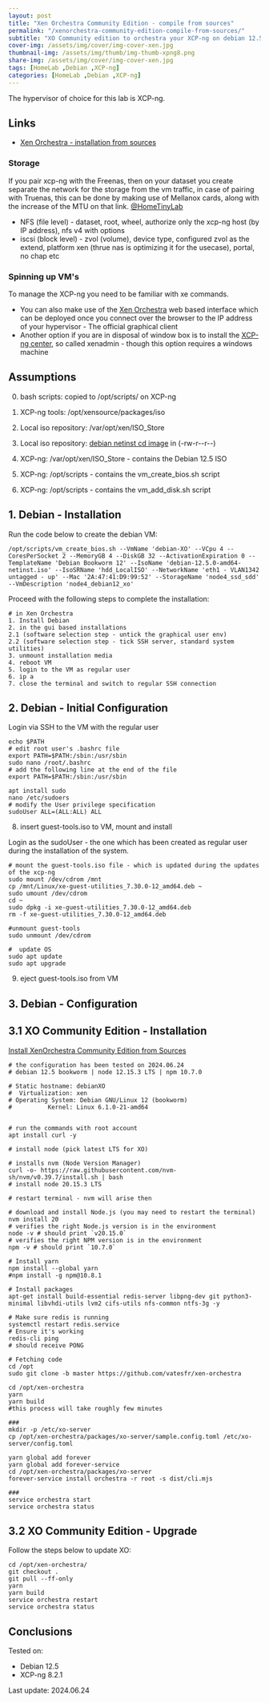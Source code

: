 ```yaml
---
layout: post
title: "Xen Orchestra Community Edition - compile from sources"
permalink: "/xenorchestra-community-edition-compile-from-sources/"
subtitle: "XO Community edition to orchestra your XCP-ng on debian 12.5"
cover-img: /assets/img/cover/img-cover-xen.jpg
thumbnail-img: /assets/img/thumb/img-thumb-xpng8.png
share-img: /assets/img/cover/img-cover-xen.jpg
tags: [HomeLab ,Debian ,XCP-ng]
categories: [HomeLab ,Debian ,XCP-ng]
---
```

The hypervisor of choice for this lab is XCP-ng.

## Links

* [Xen Orchestra - installation from sources](https://xen-orchestra.com/docs/installation.html#from-the-sources)

### Storage

If you pair xcp-ng with the Freenas, then on your dataset you create separate the network for the storage from the vm traffic, in case of pairing with Truenas, this can be done by making use of Mellanox cards, along with the increase of the MTU on that link. [@HomeTinyLab](https://www.youtube.com/watch?v=bCPUlaUc6wc)

+ NFS (file level) - dataset, root, wheel, authorize only the xcp-ng host (by IP address), nfs v4 with options
+ iscsi (block level) - zvol (volume), device type, configured zvol as the extend, platform xen (thrue nas is optimizing it for the usecase), portal, no chap etc

### Spinning up VM's

To manage the XCP-ng you need to be familiar with xe commands.

+ You can also make use of the [Xen Orchestra](https://xen-orchestra.com/docs/installation.html#xoa) web based interface which can be deployed once you connect over the browser to the IP address of your hypervisor - The official graphical client
+ Another option if you are in disposal of window box is to install the [XCP-ng center](https://github.com/xcp-ng/xenadmin/releases/), so called xenadmin - though this option requires a windows machine

## Assumptions

0. bash scripts: copied to /opt/scripts/ on XCP-ng
1. XCP-ng tools: /opt/xensource/packages/iso

2. Local iso repository: /var/opt/xen/ISO_Store
3. Local iso repository: [debian netinst cd image](https://www.debian.org/CD/netinst/) in (-rw-r--r--)

4. XCP-ng: /var/opt/xen/ISO_Store - contains the Debian 12.5 ISO
5. XCP-ng: /opt/scripts - contains the vm_create_bios.sh script
6. XCP-ng: /opt/scripts - contains the vm_add_disk.sh script

## 1. Debian - Installation

Run the code below to create the debian VM:

```shell
/opt/scripts/vm_create_bios.sh --VmName 'debian-XO' --VCpu 4 --CoresPerSocket 2 --MemoryGB 4 --DiskGB 32 --ActivationExpiration 0 --TemplateName 'Debian Bookworm 12' --IsoName 'debian-12.5.0-amd64-netinst.iso' --IsoSRName 'hdd_LocalISO' --NetworkName 'eth1 - VLAN1342 untagged - up' --Mac '2A:47:41:D9:99:52' --StorageName 'node4_ssd_sdd' --VmDescription 'node4_debian12_xo'
```

Proceed with the following steps to complete the installation:

```code
# in Xen Orchestra
1. Install Debian
2. in the gui based installations
2.1 (software selection step - untick the graphical user env)
2.2 (software selection step - tick SSH server, standard system utilities)
3. unmount installation media
4. reboot VM
5. login to the VM as regular user
6. ip a
7. close the terminal and switch to regular SSH connection
```

## 2. Debian - Initial Configuration

Login via SSH to the VM with the regular user

```shell
echo $PATH
# edit root user's .bashrc file
export PATH=$PATH:/sbin:/usr/sbin
sudo nano /root/.bashrc
# add the following line at the end of the file
export PATH=$PATH:/sbin:/usr/sbin

apt install sudo
nano /etc/sudoers
# modify the User privilege specification
sudoUser ALL=(ALL:ALL) ALL
```

8. insert guest-tools.iso to VM, mount and install

Login as the sudoUser - the one which has been created as regular user during the installation of the system.

```shell
# mount the guest-tools.iso file - which is updated during the updates of the xcp-ng
sudo mount /dev/cdrom /mnt
cp /mnt/Linux/xe-guest-utilities_7.30.0-12_amd64.deb ~
sudo umount /dev/cdrom
cd ~
sudo dpkg -i xe-guest-utilities_7.30.0-12_amd64.deb
rm -f xe-guest-utilities_7.30.0-12_amd64.deb

#unmount guest-tools
sudo unmount /dev/cdrom

#  update OS
sudo apt update
sudo apt upgrade
```

9. eject guest-tools.iso from VM

## 3. Debian - Configuration

## 3.1 XO Community Edition - Installation

[Install XenOrchestra Community Edition from Sources](https://xen-orchestra.com/docs/installation.html#from-the-sources)

```shell
# the configuration has been tested on 2024.06.24
# debian 12.5 bookworm | node 12.15.3 LTS | npm 10.7.0

# Static hostname: debianXO
#  Virtualization: xen
# Operating System: Debian GNU/Linux 12 (bookworm)  
#          Kernel: Linux 6.1.0-21-amd64


# run the commands with root account
apt install curl -y

# install node (pick latest LTS for XO)

# installs nvm (Node Version Manager)
curl -o- https://raw.githubusercontent.com/nvm-sh/nvm/v0.39.7/install.sh | bash
# install node 20.15.3 LTS

# restart terminal - nvm will arise then

# download and install Node.js (you may need to restart the terminal)
nvm install 20
# verifies the right Node.js version is in the environment
node -v # should print `v20.15.0`
# verifies the right NPM version is in the environment
npm -v # should print `10.7.0`

# Install yarn
npm install --global yarn
#npm install -g npm@10.8.1

# Install packages
apt-get install build-essential redis-server libpng-dev git python3-minimal libvhdi-utils lvm2 cifs-utils nfs-common ntfs-3g -y

# Make sure redis is running
systemctl restart redis.service
# Ensure it's working
redis-cli ping
# should receive PONG

# Fetching code
cd /opt
sudo git clone -b master https://github.com/vatesfr/xen-orchestra

cd /opt/xen-orchestra
yarn
yarn build
#this process will take roughly few minutes

###
mkdir -p /etc/xo-server
cp /opt/xen-orchestra/packages/xo-server/sample.config.toml /etc/xo-server/config.toml

yarn global add forever
yarn global add forever-service
cd /opt/xen-orchestra/packages/xo-server
forever-service install orchestra -r root -s dist/cli.mjs

###
service orchestra start
service orchestra status
```

## 3.2 XO Community Edition - Upgrade

Follow the steps below to update XO:

```shell
cd /opt/xen-orchestra/
git checkout .
git pull --ff-only
yarn
yarn build
service orchestra restart
service orchestra status
```

## Conclusions

Tested on:
* Debian 12.5
* XCP-ng 8.2.1

Last update: 2024.06.24
